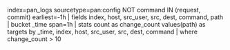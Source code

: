 ﻿index=pan_logs sourcetype=pan:config NOT command IN (request, commit) earliest=-1h
| fields index, host, src_user, src, dest, command, path
| bucket _time span=1h
| stats count as change_count values(path) as targets by _time, index, host, src_user, src, dest, command
| where change_count > 10